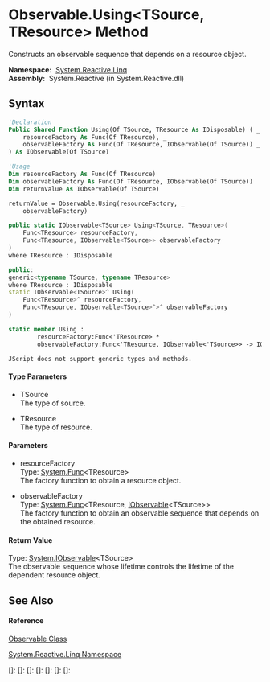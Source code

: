 # Observable.Using\<TSource, TResource\> Method

Constructs an observable sequence that depends on a resource object.

**Namespace:**  [System.Reactive.Linq](System.Reactive.Linq\System.Reactive.Linq.md)  
**Assembly:**  System.Reactive (in System.Reactive.dll)

## Syntax

```vb
'Declaration
Public Shared Function Using(Of TSource, TResource As IDisposable) ( _
    resourceFactory As Func(Of TResource), _
    observableFactory As Func(Of TResource, IObservable(Of TSource)) _
) As IObservable(Of TSource)
```

```vb
'Usage
Dim resourceFactory As Func(Of TResource)
Dim observableFactory As Func(Of TResource, IObservable(Of TSource))
Dim returnValue As IObservable(Of TSource)

returnValue = Observable.Using(resourceFactory, _
    observableFactory)
```

```csharp
public static IObservable<TSource> Using<TSource, TResource>(
    Func<TResource> resourceFactory,
    Func<TResource, IObservable<TSource>> observableFactory
)
where TResource : IDisposable
```

```c++
public:
generic<typename TSource, typename TResource>
where TResource : IDisposable
static IObservable<TSource>^ Using(
    Func<TResource>^ resourceFactory, 
    Func<TResource, IObservable<TSource>^>^ observableFactory
)
```

```fsharp
static member Using : 
        resourceFactory:Func<'TResource> * 
        observableFactory:Func<'TResource, IObservable<'TSource>> -> IObservable<'TSource>  when 'TResource : IDisposable
```

```jscript
JScript does not support generic types and methods.
```

#### Type Parameters

- TSource  
  The type of source.

- TResource  
  The type of resource.

#### Parameters

- resourceFactory  
  Type: [System.Func](https://msdn.microsoft.com/en-us/library/Bb534960)\<TResource\>  
  The factory function to obtain a resource object.

- observableFactory  
  Type: [System.Func](https://msdn.microsoft.com/en-us/library/Bb549151)\<TResource, [IObservable](https://msdn.microsoft.com/en-us/library/Dd990377)\<TSource\>\>  
  The factory function to obtain an observable sequence that depends on the obtained resource.

#### Return Value

Type: [System.IObservable](https://msdn.microsoft.com/en-us/library/Dd990377)\<TSource\>  
The observable sequence whose lifetime controls the lifetime of the dependent resource object.

## See Also

#### Reference

[Observable Class](Observable\Observable.md)

[System.Reactive.Linq Namespace](System.Reactive.Linq\System.Reactive.Linq.md)

[]: 
[]: 
[]: 
[]: 
[]: 
[]: 
[]: 